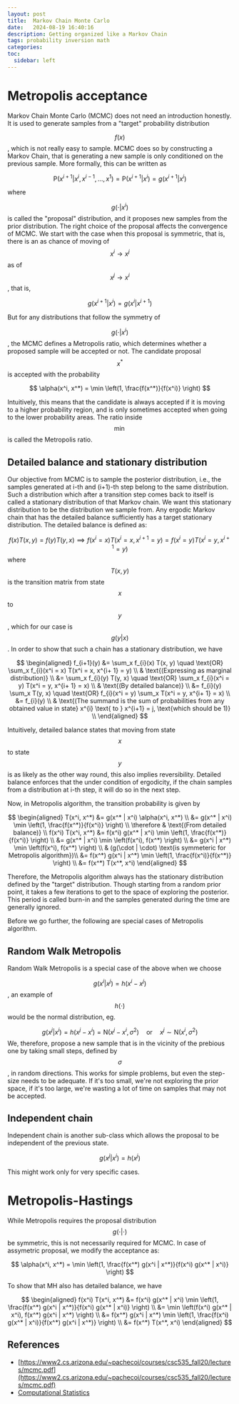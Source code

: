 ```yaml
---
layout: post
title:  Markov Chain Monte Carlo
date:   2024-08-19 16:40:16
description: Getting organized like a Markov Chain
tags: probability inversion math
categories: 
toc:
  sidebar: left
---
```

# Metropolis acceptance
Markov Chain Monte Carlo (MCMC) does not need an introduction honestly. It is used to generate samples from a "target" probability distribution 
<!--  -->
$$f(x)$$, which is not really easy to sample. MCMC does so by constructing a Markov Chain, that is generating a new sample is only conditioned on the previous sample. More formally, this can be written as

$$
\mathrm{P}(x^{i+1} | x^i, x^{i-1},..., x^{1}) = \mathrm{P}(x^{i+1} | x^i)  = g(x^{i+1} | x^i)
$$

where 
<!--  -->
$$g( \cdot | x^i)$$
is called the "proposal" distribution, and it proposes new samples from the prior distribution. The right choice of the proposal affects the convergence of MCMC. We start with the case when this proposal is symmetric, that is, there is an as chance of moving of $$x^i \rightarrow x^j$$ as of $$x^j \rightarrow x^i$$, that is,

$$
g(x^{i+1} | x^i) = g(x^{i} | x^{i+1})
$$

But for any distributions that follow the symmetry of 
<!--  -->
$$g( \cdot | x^i)$$, the MCMC defines a Metropolis ratio, which determines whether a proposed sample will be accepted or not. The candidate proposal $$x^*$$ is accepted with the probability

$$
\alpha(x^i, x^*) = \min \left(1, \frac{f(x^*)}{f(x^i)} \right)
$$

Intuitively, this means that the candidate is always accepted if it is moving to a higher probability region, and is only sometimes accepted when going to the lower probability areas. The ratio inside $$\min$$ is called the Metropolis ratio.

## Detailed balance and stationary distribution

Our objective from MCMC is to sample the posterior distribution, i.e., the samples generated at i-th and (i+1)-th step belong to the same distribution. Such a distribution which after a transition step comes back to itself is called a stationary distribution of that Markov chain. We want this stationary distribution to be the distribution we sample from. Any ergodic Markov chain that has the detailed balance sufficiently has a target stationary distribution. The detailed balance is defined as:

$$
f(x) T(x,y) = f(y) T(y,x) \implies f(x^i = x) T(x^i = x, x^{i+ 1} = y) = f(x^i = y) T(x^i= y, x^{i+1} = y)
$$
where $$T(x,y)$$ is the transition matrix from state $$x$$ to $$y$$, which for our case is $$g(y|x)$$ . In order to show that such a chain has a stationary distribution, we have

$$
\begin{aligned}
f_{i+1}(y) 
&= \sum_x f_{i}(x) T(x, y) \quad \text{OR} \sum_x f_{i}(x^i = x) T(x^i = x, x^{i+ 1} = y) \\
& \text{(Expressing as marginal distribution)} \\
&= \sum_x f_{i}(y) T(y, x) \quad \text{OR} \sum_x f_{i}(x^i = y) T(x^i = y, x^{i+ 1} = x) \\
& \text{(By detailed balance)} \\
&= f_{i}(y) \sum_x T(y, x) \quad \text{OR} f_{i}(x^i = y) \sum_x T(x^i = y, x^{i+ 1} = x) \\
&= f_{i}(y) \\
& \text{(The summand is the sum of probabilities from any obtained value in state} x^{i} \text{ to } x^{i+1} = j, \text{which should be 1)} \\
\end{aligned}
$$

Intuitively, detailed balance states that moving from state $$x$$ to state $$y$$ is as likely as the other way round, this also implies reversibility. Detailed balance enforces that the under condition of ergodicity, if the chain samples from a distribution at i-th step, it will do so in the next step.

Now, in Metropolis algorithm, the transition probability is given by

$$
\begin{aligned}
T(x^i, x^*) &= g(x^* | x^i) \alpha(x^i, x^*) \\
            &= g(x^* | x^i) \min \left(1, \frac{f(x^*)}{f(x^i)} \right) \\
\therefore  & \text{(From detailed balance)} \\
f(x^i) T(x^i, x^*) &= f(x^i) g(x^* | x^i) \min \left(1, \frac{f(x^*)}{f(x^i)} \right) \\
                    &= g(x^* | x^i) \min \left(f(x^i), f(x^*) \right) \\
                    &= g(x^i | x^*) \min \left(f(x^i), f(x^*) \right) \\
                    & (g(\cdot | \cdot) \text{is symmeteric for Metropolis algorithm})\\
                    &= f(x^*) g(x^i | x^*) \min \left(1, \frac{f(x^i)}{f(x^*)} \right) \\
                    &= f(x^*) T(x^*, x^i)
\end{aligned}
$$

Therefore, the Metropolis algorithm always has the stationary distribution defined by the "target" distribution. Though starting from a random prior point, it takes a few iterations to get to the space of exploring the posterior. This period is called burn-in and the samples generated during the time are generally ignored.

Before we go further, the following are special cases of Metropolis algorithm.
## Random Walk Metropolis

Random Walk Metropolis is a special case of the above when we choose 
<!--  -->
$$g(x^i|x^j) = h(x^i -x^j)$$, an example of $$h(\cdot)$$ would be the normal distribution, eg.

$$
g(x^{j} | x^i) = h(x^j- x^i) = \mathrm{N}(x^j- x^i, \sigma^2) \quad \text{or} \quad x^j \sim \mathrm{N}(x^i, \sigma^2)
$$
We, therefore, propose a new sample that is in the vicinity of the prebious one by taking small steps, defined by $$\sigma$$, in random directions. This works for simple problems, but even the step-size needs to be adequate. If it's too small, we're not exploring the prior space, if it's too large, we're wasting a lot of time on samples that may not be accepted.

## Independent chain

Independent chain is another sub-class which allows the proposal to be independent of the previous state. 

$$
g(x^{j} | x^i) = h(x^j)
$$

This might work only for very specific cases.

# Metropolis-Hastings
While Metropolis requires the proposal distribution $$g(\cdot | \cdot)$$ be symmetric, this is not necessarily required for MCMC. In case of assymetric proposal, we modify the acceptance as:

$$
\alpha(x^i, x^*) = \min \left(1, \frac{f(x^*) g(x^i | x^*)}{f(x^i) g(x^* | x^i)} \right)
$$

To show that MH also has detailed balance, we have

$$
\begin{aligned}
f(x^i) T(x^i, x^*) &= f(x^i) g(x^* | x^i) \min \left(1, \frac{f(x^*) g(x^i | x^*)}{f(x^i) g(x^* | x^i)} \right) \\
                    &= \min \left(f(x^i) g(x^* | x^i), f(x^*) g(x^i | x^*) \right) \\
                    &= f(x^*) g(x^i | x^*) \min \left(1, \frac{f(x^i) g(x^* | x^i)}{f(x^*) g(x^i | x^*)} \right) \\
                    &= f(x^*) T(x^*, x^i)
\end{aligned}
$$



## References
* [https://www2.cs.arizona.edu/~pachecoj/courses/csc535_fall20/lectures/mcmc.pdf](https://www2.cs.arizona.edu/~pachecoj/courses/csc535_fall20/lectures/mcmc.pdf)
* [Computational Statistics](https://www.google.com/books/edition/Computational_Statistics/62OshZGXKq0C?hl=en)